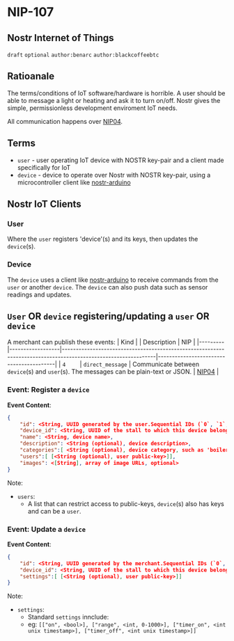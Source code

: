 NIP-107
======

Nostr Internet of Things 
-----------------------------------

`draft` `optional` `author:benarc` `author:blackcoffeebtc`

## Ratioanale

The terms/conditions of IoT software/hardware is horrible. A user should be able to message a light or heating and ask it to turn on/off. Nostr gives the simple, permissionless development enviroment IoT needs.

All communication happens over [NIP04](https://github.com/nostr-protocol/nips/blob/master/04.md).

## Terms

- `user` - user operating IoT device with NOSTR key-pair and a client made specifically for IoT
- `device` - device to operate over Nostr with NOSTR key-pair, using a microcontroller client like <a href="https://github.com/lnbits/arduino-nostr">nostr-arduino</a>


## Nostr IoT Clients

### User

Where the `user` registers 'device'(s) and its keys, then updates the `device`(s).

### Device

The `device` uses a client like <a href="https://github.com/lnbits/arduino-nostr">nostr-arduino</a> to receive commands from the `user` or another `device`. 
The `device` can also push data such as sensor readings and updates.

## `User` OR `device` registering/updating a `user` OR `device`

A merchant can publish these events:
| Kind    |                  | Description                                                                                                   | NIP                                     |
|---------|------------------|---------------------------------------------------------------------------------------------------------------|-----------------------------------------|
| `4    ` | `direct_message` | Communicate between `device`(s) and `user`(s). The messages can be plain-text or JSON. | [NIP04](https://github.com/nostr-protocol/nips/blob/master/04.md) |


### Event: Register a `device`

**Event Content**:
```json
{
    "id": <String, UUID generated by the user.Sequential IDs (`0`, `1`, `2`...) are discouraged>,
    "device_id": <String, UUID of the stall to which this device belong to>,
    "name": <String, device name>,
    "description": <String (optional), device description>,
    "categories":[ <String (optional), device category, such as 'boiler'>],
    "users":[ [<String (optional), user public-key>]],
    "images": <[String], array of image URLs, optional>
}
```

Note:
 - `users`:
   - A list that can restrict access to public-keys, `device`(s) also has keys and can be a `user`.

### Event: Update a `device`

**Event Content**:
```json
{
    "id": <String, UUID generated by the merchant.Sequential IDs (`0`, `1`, `2`...) are discouraged>,
    "device_id": <String, UUID of the stall to which this device belong to>,
    "settings":[ [<String (optional), user public-key>]]
}
```

Note:
 - `settings`:
   - Standard `settings` innclude:
   - eg: `[["on", <bool>], ["range", <int, 0-1000>], ["timer_on", <int unix timestamp>], ["timer_off", <int unix timestamp>]]`
